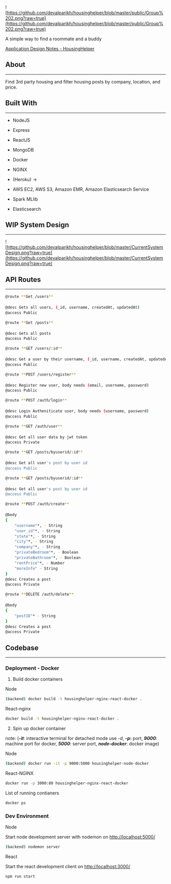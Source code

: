 ![https://github.com/devalparikh/housinghelper/blob/master/public/Group%202.png?raw=true](https://github.com/devalparikh/housinghelper/blob/master/public/Group%202.png?raw=true)

A simple way to find a roommate and a buddy

[Application Design Notes - HousingHelper](https://www.notion.so/Application-Design-HousingHelper-83f2f97a2a284815b569f1685c8420bd)

## About

---

Find 3rd party housing and filter housing posts by company, location, and price.

## Built With

---

- NodeJS
- Express
- ReactJS
- MongoDB
- Docker
- NGINX

- (Heroku) -> 
- AWS EC2, AWS S3, Amazon EMR, Amazon Elasticsearch Service
- Spark MLlib
- Elasticsearch 

## WIP System Design

---

![https://github.com/devalparikh/housinghelper/blob/master/CurrentSystemDesign.png?raw=true](https://github.com/devalparikh/housinghelper/blob/master/CurrentSystemDesign.png?raw=true)

## API Routes

---

```bash
@route **Get /users**

@desc Gets all users, (_id, username, createdAt, updatedAt)
@access Public
```

```bash
@route **Get /posts**

@desc Gets all posts
@access Public
```

```bash
@route **GET /users/:id**

@desc Get a user by their username, (_id, username, createdAt, updatedAt)
@access Public
```

```bash
@route **POST /users/register**

@desc Register new user, body needs (email, username, password)
@access Public
```

```bash
@route **POST /auth/login**

@desc Login Autheniticate user, body needs (username, password)
@access Public
```

```bash
@route **GET /auth/user**

@desc Get all user data by jwt token
@access Private
```

```bash
@route **GET /posts/byuserid/:id**

@desc Get all user's post by user id
@access Public
```

```bash
@route **GET /posts/byuserid/:id**

@desc Get all user's post by user id
@access Public
```

```bash
@route **POST /auth/create**

@body
{
	"username"*, - String
	"user_id"*, - String
	"state"*, - String
	"city"*, - String
	"company"*, - String
	"privateBedroom"*, - Boolean
	"privateBathroom"*, - Boolean
	"rentPrice"*, - Number
	"moreInfo" - String
}
@desc Creates a post
@access Private
```

```bash
@route **DELETE /auth/delete**

@body 
{
	"postID"* - String
}
@desc Creates a post
@access Private
```

## Codebase

---

### Deployment - Docker

1) Build docker containers

Node

```bash
(backend) docker build -t housinghelper-nginx-react-docker .
```

React-nginx

```bash
docker build -t housinghelper-nginx-react-docker .
```

2) Spin up docker container 

note: (***-it***: interactive terminal for detached mode use -*d*, ***-p*:** port, ***9000***: machine port for docker, ***5000***: server port, ***node-docker***: docker image)

Node

```bash
(backend) docker run -it -p 9000:5000 housinghelper-node-docker
```

React-NGINX

```bash
docker run -p 3000:80 housinghelper-nginx-react-docker
```

List of running contianers

```bash
docker ps
```

### Dev Environment

Node

Start node development server with nodemon on [http://localhost:5000/](http://localhost:5000/)

```bash
(backend) nodemon server
```

React

Start the react development client on [http://localhost:3000/](http://localhost:3000/)

```bash
npm run start
```
